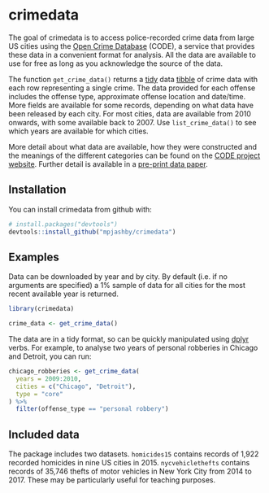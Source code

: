 # crimedata

The goal of crimedata is to access police-recorded crime data from large US 
cities using the [Open Crime Database](https://osf.io/zyaqn/) (CODE), a service 
that provides these data in a convenient format for analysis. All the data are 
available to use for free as long as you acknowledge the source of the data.

The function `get_crime_data()` returns a [tidy](https://CRAN.R-project.org/package=tidyr) 
data [tibble](https://CRAN.R-project.org/package=tibble)
of crime data with each row representing a single crime. The data provided for
each offense includes the offense type, approximate offense location and 
date/time. More fields are available for some records, depending on what data
have been released by each city. For most cities, data are available from 2010
onwards, with some available back to 2007. Use `list_crime_data()` to see which
years are available for which cities.

More detail about what data are available, how they were constructed and the
meanings of the different categories can be found on the [CODE project 
website](https://osf.io/zyaqn/). Further detail is available in a [pre-print
data paper](https://doi.org/10.31235/osf.io/9y7qz).


## Installation

You can install crimedata from github with:

``` r
# install.packages("devtools")
devtools::install_github("mpjashby/crimedata")
```


## Examples

Data can be downloaded by year and by city. By default (i.e. if no arguments are
specified) a 1% sample of data for all cities for the most recent available year 
is returned.

``` r
library(crimedata)

crime_data <- get_crime_data()
```

The data are in a tidy format, so can be quickly manipulated using 
[dplyr](https://CRAN.R-project.org/package=dplyr) verbs. For example, to analyse 
two years of personal robberies in Chicago and Detroit, you can run:

``` r
chicago_robberies <- get_crime_data(
  years = 2009:2010, 
  cities = c("Chicago", "Detroit"), 
  type = "core"
) %>% 
  filter(offense_type == "personal robbery")
```


## Included data

The package includes two datasets. `homicides15` contains records of 1,922 
recorded homicides in nine US cities in 2015. `nycvehiclethefts` contains 
records of 35,746 thefts of motor vehicles in New York City from 2014 to 2017.
These may be particularly useful for teaching purposes.
